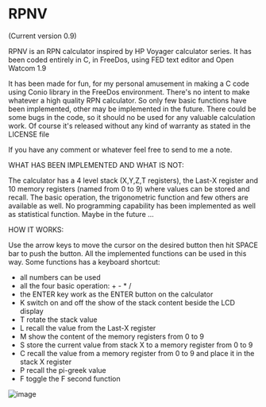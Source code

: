 # RPNV

(Current version 0.9)

RPNV is an RPN calculator inspired by HP Voyager calculator series.
It has been coded entirely in C, in FreeDos, using FED text editor and Open Watcom 1.9 

It has been made for fun, for my personal amusement in making a C code using Conio library in the FreeDos environment. 
There's no intent to make whatever a high quality RPN calculator. So only few basic functions have been implemented, other may be implemented in the future.
There could be some bugs in the code, so it should no be used for any valuable calculation work. Of course it's released without any kind of warranty as stated in the LICENSE file

If you have any comment or whatever feel free to send to me a note.

WHAT HAS BEEN IMPLEMENTED AND WHAT IS NOT:

The calculator has a 4 level stack (X,Y,Z,T registers), the Last-X register and 10 memory registers (named from 0 to 9) where values can be stored and recall. The basic operation, the trigonometric function and few others are available as well. No programming capability has been implemented as well as statistical function. Maybe in the future ...

HOW IT WORKS:

Use the arrow keys to move the cursor on the desired button then hit SPACE bar to push the button. All the implemented functions can be used in this way.
Some functions has a keyboard shortcut:
- all numbers can be used
- all the four basic operation: + - * /
- the ENTER key work as the ENTER button on the calculator
- K switch on and off the show of the stack content beside the LCD display
- T rotate the stack value
- L recall the value from the Last-X register
- M show the content of the memory registers from 0 to 9
- S store the current value from stack X to a memory register from 0 to 9
- C recall the value from a memory register from 0 to 9 and place it in the stack X register
- P recall the pi-greek value
- F toggle the F second function 

![image](https://github.com/user-attachments/assets/9dd779b8-923e-40fd-a5bf-e9af1f1ca8d8)

